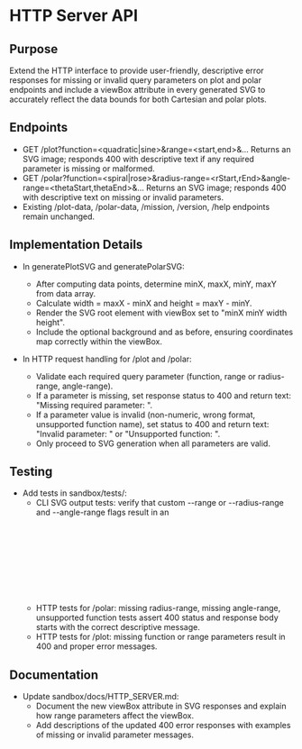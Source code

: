 # HTTP Server API

## Purpose
Extend the HTTP interface to provide user-friendly, descriptive error responses for missing or invalid query parameters on plot and polar endpoints and include a viewBox attribute in every generated SVG to accurately reflect the data bounds for both Cartesian and polar plots.

## Endpoints
- GET /plot?function=<quadratic|sine>&range=<start,end>&...  Returns an SVG image; responds 400 with descriptive text if any required parameter is missing or malformed.
- GET /polar?function=<spiral|rose>&radius-range=<rStart,rEnd>&angle-range=<thetaStart,thetaEnd>&...  Returns an SVG image; responds 400 with descriptive text on missing or invalid parameters.
- Existing /plot-data, /polar-data, /mission, /version, /help endpoints remain unchanged.

## Implementation Details
- In generatePlotSVG and generatePolarSVG:
  - After computing data points, determine minX, maxX, minY, maxY from data array.
  - Calculate width = maxX - minX and height = maxY - minY.
  - Render the SVG root element with viewBox set to "minX minY width height".
  - Include the optional background <rect> and <polyline> as before, ensuring coordinates map correctly within the viewBox.

- In HTTP request handling for /plot and /polar:
  - Validate each required query parameter (function, range or radius-range, angle-range).
  - If a parameter is missing, set response status to 400 and return text: "Missing required parameter: <name>".
  - If a parameter value is invalid (non-numeric, wrong format, unsupported function name), set status to 400 and return text: "Invalid parameter: <name>" or "Unsupported function: <value>".
  - Only proceed to SVG generation when all parameters are valid.

## Testing
- Add tests in sandbox/tests/:
  - CLI SVG output tests: verify that custom --range or --radius-range and --angle-range flags result in an <svg> element containing a viewBox attribute matching the provided bounds.
  - HTTP tests for /polar: missing radius-range, missing angle-range, unsupported function tests assert 400 status and response body starts with the correct descriptive message.
  - HTTP tests for /plot: missing function or range parameters result in 400 and proper error messages.

## Documentation
- Update sandbox/docs/HTTP_SERVER.md:
  - Document the new viewBox attribute in SVG responses and explain how range parameters affect the viewBox.
  - Add descriptions of the updated 400 error responses with examples of missing or invalid parameter messages.